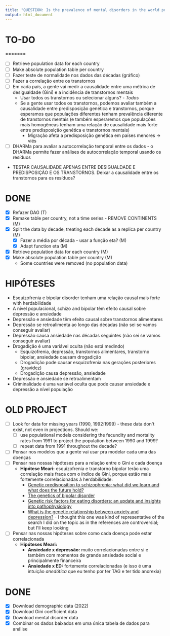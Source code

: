 ```yaml
---
title: "QUESTION: Is the prevalence of mental disorders in the world population caused by social inequality?"
output: html_document
---
```


# TO-DO

=======
-   [ ] Retrieve population data for each country
-   [ ] Make absolute population table per country
-   [ ] Fazer teste de normalidade nos dados das décadas (gráfico)
-   [ ] Fazer a correlação entre os transtornos
-   [ ] Em cada país, a gente vai medir a causalidade entre uma métrica de desigualdade (Gini) e a incidência de transtornos mentais
    -   Usar todos os transtornos ou selecionar alguns? - *Todos*
    -   Se a gente usar todos os transtornos, podemos avaliar também a causalidade entre predisposição genética e transtornos, porque esperamos que populações diferentes tenham prevalência diferente de transtornos mentais (e também esperaremos que populações mais homogêneas tenham uma relação de causalidade mais forte entre predisposição genética e transtornos mentais)
        - Migração afeta a predisposição genética em países menores -> viés
-   [ ] DHARMa para avaliar a autocorrelação temporal entre os dados - o DHARMa permite fazer análises de autocorrelação temporal usando os resíduos
- TESTAR CAUSALIDADE APENAS ENTRE DESIGUALDADE E PREDISPOSIÇÃO E OS TRANSTORNOS. Deixar a causalidade entre os transtornos para os resíduos?

# DONE

-   [X] Refazer DAG (T)
-   [X] Remake table per country, not a time series - REMOVE CONTINENTS (M)
-   [X] Split the data by decade, treating each decade as a replica per country (M)
    -   [X] Fazer a média por década - usar a função eta? (M)
    -   [X] Adapt function eta (M)
-   [x] Retrieve population data for each country (M)
-   [x] Make absolute population table per country (M)
    - Some countries were removed (no population data)

    



# HIPÓTESES

- Esquizofrenia e bipolar disorder tenham uma relação causal mais forte with herdabilidade
- A nível populacional, schizo and bipolar têm efeito causal sobre depressão e ansiedade
- Depressão e ansiedade têm efeito causal sobre transtornos alimentares
- Depressão se retroalimenta ao longo das décadas (não sei se vamos conseguir avaliar)
- Depressão causa ansiedade nas décadas seguintes (não sei se vamos conseguir avaliar)
- Drogadição é uma variável oculta (não está medindo)
    - Esquizofrenia, depressão, transtornos alimentares, transtorno bipolar, ansiedade causam drogadição
    - Drogadição pode causar esquizofrenia nas gerações posteriores (gravidez)
    - Drogadição causa depressão, ansiedade
- Depressão e ansiedade se retroalimentam
- Criminalidade é uma variável oculta que pode causar ansiedade e depressão a nível população

# OLD PROJECT

-   [ ] Look for data for missing years (1990, 1992:1999) - these data don't exist, not even in projections. Should we:
    -   [ ] use populational models considering the fecundity and mortality rates from 1991 to project the population between 1990 and 1999?
    -   [ ] repeat data from 1991 throughout the decade?
-   [ ] Pensar nos modelos que a gente vai usar pra modelar cada uma das doenças
-   [ ] Pensar nas nossas hipóteses para a relação entre o Gini e cada doença
    -   **Hipótese Meari:** esquizofrenia e transtorno bipolar terão uma correlação mais fraca com o índice de Gini, porque estão mais fortemente correlacionadas à herdabilidade:
        -   [Genetic predisposition to schizophrenia: what did we learn and what does the future hold?](https://www.researchgate.net/profile/Karoly-Mirnics/publication/51902468_Vereczkei_A_Mirnics_K_Genetic_predisposition_to_schizophrenia_what_did_we_learn_and_what_does_the_future_hold_Neuropsychopharmacol_Hung_13_205-210/links/0fcfd505893f028661000000/Vereczkei-A-Mirnics-K-Genetic-predisposition-to-schizophrenia-what-did-we-learn-and-what-does-the-future-hold-Neuropsychopharmacol-Hung-13-205-210.pdf)
        -   [The genetics of bipolar disorder](https://www.nature.com/articles/s41380-019-0634-7)
        -   [Genetic risk factors for eating disorders: an update and insights into pathophysiology](https://journals.sagepub.com/doi/full/10.1177/2045125318814734)
        -   [What is the genetic relationship between anxiety and depression?](https://onlinelibrary.wiley.com/doi/full/10.1002/ajmg.c.30171) - I thought this one was kind of representative of the search I did on the topic as in the references are controversial; but I'll keep looking
-   [ ] Pensar nas nossas hipóteses sobre como cada doença pode estar correlacionada
    -   **Hipóteses Meari:**
        -   **Ansiedade x depressão:** muito correlacionadas entre si e também com momentos de grande ansiedade social e principalmente financeira
        -   **Ansiedade x ED:** fortemente correlacionadas (e isso é uma intuição *anedótica* que eu tenho por ter TAG e ter tido anorexia)

# DONE

-   [x] Download demographic data (2022)
-   [x] Download Gini coefficient data
-   [x] Download mental disorder data
-   [x] Combinar os dados baixados em uma única tabela de dados para análise
